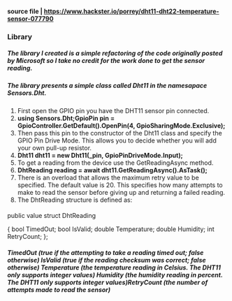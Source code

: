 #### source file | https://www.hackster.io/porrey/dht11-dht22-temperature-sensor-077790

### Library
##### The library I created is a simple refactoring of the code originally posted by Microsoft so I take no credit for the work done to get the sensor reading.

##### The library presents a simple class called Dht11 in the namesapace Sensors.Dht. 

1. First open the GPIO pin you have the DHT11 sensor pin connected.
1. **using Sensors.Dht;GpioPin pin = GpioController.GetDefault().OpenPin(4, GpioSharingMode.Exclusive);**
1. Then pass this pin to the constructor of the Dht11 class and specify the GPIO Pin Drive Mode. This allows you to decide whether you will add your own pull-up resistor.
1. **Dht11 dht11 = new Dht11(_pin, GpioPinDriveMode.Input);**
1. To get a reading from the device use the GetReadingAsync method.
1. **DhtReading reading = await dht11.GetReadingAsync().AsTask();**
1. There is an overload that allows the maximum retry value to be specified. The default value is 20. This specifies how many attempts to make to read the sensor before giving up and returning a failed reading.
1. The DhtReading structure is defined as:
####
public value struct DhtReading

{
  bool TimedOut;
  bool IsValid;
  double Temperature;
  double Humidity;
  int RetryCount;
};
##### TimedOut (true if the attempting to take a reading timed out; false otherwise) IsValid (true if the reading checksum was correct; false otherwise) Temperature (the temperature reading in Celsius. The DHT11 only supports integer values) Humidity (the humidity reading in percent. The DHT11 only supports integer values)RetryCount (the number of attempts made to read the sensor)
